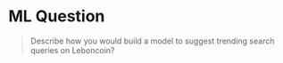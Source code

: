# ML Question

> Describe how you would build a model to suggest trending search queries on Leboncoin?

